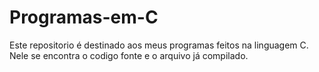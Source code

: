 # Programas-em-C
Este repositorio é destinado aos meus programas feitos na linguagem C.
Nele se encontra o codigo fonte e o arquivo já compilado.
